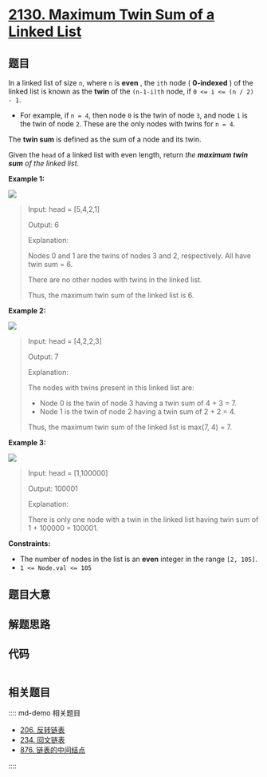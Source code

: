 # [2130. Maximum Twin Sum of a Linked List](https://leetcode.com/problems/maximum-twin-sum-of-a-linked-list/)

## 题目

In a linked list of size `n`, where `n` is **even** , the `ith` node (
**0-indexed** ) of the linked list is known as the **twin** of the `(n-1-i)th`
node, if `0 <= i <= (n / 2) - 1`.

  * For example, if `n = 4`, then node `0` is the twin of node `3`, and node `1` is the twin of node `2`. These are the only nodes with twins for `n = 4`.

The **twin sum** is defined as the sum of a node and its twin.

Given the `head` of a linked list with even length, return _the **maximum twin
sum** of the linked list_.



**Example 1:**

![](https://assets.leetcode.com/uploads/2021/12/03/eg1drawio.png)

> Input: head = [5,4,2,1]
> 
> Output: 6
> 
> Explanation:
> 
> Nodes 0 and 1 are the twins of nodes 3 and 2, respectively. All have twin sum = 6.
> 
> There are no other nodes with twins in the linked list.
> 
> Thus, the maximum twin sum of the linked list is 6. 

**Example 2:**

![](https://assets.leetcode.com/uploads/2021/12/03/eg2drawio.png)

> Input: head = [4,2,2,3]
> 
> Output: 7
> 
> Explanation:
> 
> The nodes with twins present in this linked list are:
> - Node 0 is the twin of node 3 having a twin sum of 4 + 3 = 7.
> - Node 1 is the twin of node 2 having a twin sum of 2 + 2 = 4.
> 
> Thus, the maximum twin sum of the linked list is max(7, 4) = 7. 

**Example 3:**

![](https://assets.leetcode.com/uploads/2021/12/03/eg3drawio.png)

> Input: head = [1,100000]
> 
> Output: 100001
> 
> Explanation:
> 
> There is only one node with a twin in the linked list having twin sum of 1 + 100000 = 100001.

**Constraints:**

  * The number of nodes in the list is an **even** integer in the range `[2, 105]`.
  * `1 <= Node.val <= 105`


## 题目大意

## 解题思路

## 代码

```javascript

```

## 相关题目

:::: md-demo 相关题目
- [206. 反转链表](./0206.md)
- [234. 回文链表](./0234.md)
- [876. 链表的中间结点](./0876.md)

::::
